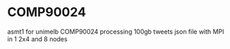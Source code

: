 # COMP90024
asmt1 for unimelb COMP90024
processing 100gb tweets json file with MPI
in 1 2x4 and 8 nodes
